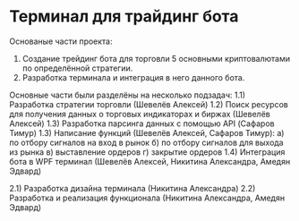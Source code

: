 # Терминал для трайдинг бота #

Основаные части проекта:
1) Создание трейдинг бота для торговли 5 основными криптовалютами по определённой стратегии.
2) Разработка терминала и интеграция в него данного бота.

Основные части были разделёны на несколько подзадач:
1.1) Разработка стратегии торговли (Шевелёв Алексей)
1.2) Поиск ресурсов для получения данных о торговых индикаторах и биржах (Шевелёв Алексей)
1.3) Разработка парсинга данных с помощью API (Сафаров Тимур)
1.3) Написание функций (Шевелёв Алексей, Сафаров Тимур): 
     а) по отбору сигналов на вход в рынок
     б) по отбору сигналов для выхода из рынка
     в) выставление ордеров 
     г) закрытие ордеров
1.4) Интеграция бота в WPF терминал (Шевелёв Алексей, Никитина Александра, Амедян Эдвард)

2.1) Разработка дизайна терминала (Никитина Александра)
2.2) Разработка и реализация функционала (Никитина Александра, Амедян Эдвард)
     
